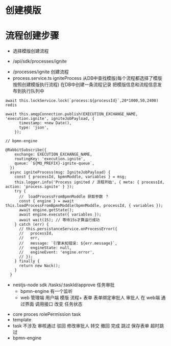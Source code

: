 # 创建模版

# 流程创建步骤

- 选择模版创建流程

* /api/sdk/processes/ignite

- /processes/ignite 创建流程
- process.service.ts igniteProcess 从DB中查找模版(每个流程都选择了模版按照创建模版执行流程) 在DB中创建一条流程记录 把模版信息和流程信息发布到执行队列中

```
await this.lockService.lock(`process:${processId}`,20*1000,50,2400) redis

await this.amqpConnection.publish(EXECUTION_EXCHANGE_NAME, 'execution.ignite', igniteJobPayload, {
      timestamp: +new Date(),
      type: 'json',
    });

// bpmn-engine

@RabbitSubscribe({
    exchange: EXECUTION_EXCHANGE_NAME,
    routingKey: 'execution.ignite',
    queue: `${MQ_PREFIX}-ignite-queue`,
  })
  async igniteProcess(msg: IgniteJobPayload) {
    const { processId, bpmnModdle, variables } = msg;
    this.logger.info('Process ignited / 流程开始', { meta: { processId, action: 'process.ignite' } });
    try {
      //  loadProcessFromBpmnModdle 获取参数 ？
      const { engine } = await this.loadProcessFromBpmnModdle(bpmnModdle, processId, { variables });
      await engine.getState();
      await engine.execute({ variables });
      await wait(15); // 等待15s才算运行成功
    } catch (err) {
      // this.persistanceService.onProcessError({
      //   processId,
      //   err,
      //   message: `引擎未知错误: ${err.message}`,
      //   engineState: null,
      //   engineEvent: 'engine.error',
      // });
    } finally {
      return new Nack();
    }
  }

```

- nestjs-node sdk /tasks/:taskId/approve 任务审批
  - bpmn-engine 有一个监听
  - web 管理端 用户端 模版 流程+ 表单 表单绑定审批人 审批人 在 web端 通过界面 调用接口 改变 任务状态

* core proces rolePermission task
* template
* task 不涉及 审核通过 驳回 修改审批人 转交 撤回 完成 跳过 保存表单 超时跳过
* bpmn-engine
